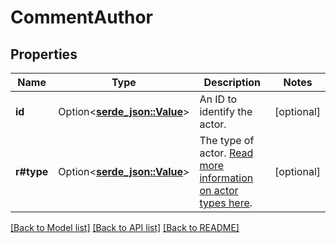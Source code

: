 # CommentAuthor

## Properties

Name | Type | Description | Notes
------------ | ------------- | ------------- | -------------
**id** | Option<[**serde_json::Value**](.md)> | An ID to identify the actor. | [optional]
**r#type** | Option<[**serde_json::Value**](serde_json::Value.md)> | The type of actor. [Read more information on actor types here](/docs/actors). | [optional]

[[Back to Model list]](../README.md#documentation-for-models) [[Back to API list]](../README.md#documentation-for-api-endpoints) [[Back to README]](../README.md)


